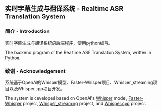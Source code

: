 ## 实时字幕生成与翻译系统 - Realtime ASR Translation System
### 简介 - Introduction
实时字幕生成与翻译系统的后端程序，使用python编写。

The backend program of the Realtime ASR Translation System, written in Python.
### 致谢 - Acknowledgement
系统基于OpenAI的Whisper模型、Faster-Whisper项目、Whisper_streaming项目以及Whisper.cpp项目开发。

The system is developed based on OpenAI's [Whisper](https://github.com/openai/whisper) model, [Faster-Whisper](https://github.com/SYSTRAN/faster-whisper) project, [Whisper_streaming](https://github.com/ufal/whisper_streaming) project, and [Whisper.cpp](https://github.com/ggerganov/whisper.cpp) project.